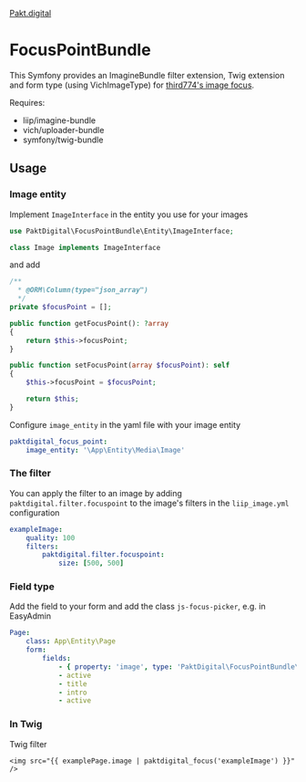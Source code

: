 [Pakt.digital](https://www.pakt.digital/)
# FocusPointBundle

This Symfony provides an ImagineBundle filter extension, Twig extension and form type (using VichImageType) for [third774's image focus](https://github.com/third774/image-focus).

Requires:
- liip/imagine-bundle
- vich/uploader-bundle
- symfony/twig-bundle

## Usage

### Image entity
Implement `ImageInterface` in the entity you use for your images
```php
use PaktDigital\FocusPointBundle\Entity\ImageInterface;

class Image implements ImageInterface
```

and add
```php
/**
  * @ORM\Column(type="json_array")
  */
private $focusPoint = [];

public function getFocusPoint(): ?array
{
    return $this->focusPoint;
}

public function setFocusPoint(array $focusPoint): self
{
    $this->focusPoint = $focusPoint;

    return $this;
}
```

Configure `image_entity` in the yaml file with your image entity
```yml
paktdigital_focus_point:
    image_entity: '\App\Entity\Media\Image'
```

### The filter

You can apply the filter to an image by adding `paktdigital.filter.focuspoint` to the image's filters in the `liip_image.yml` configuration
```yaml
exampleImage:
    quality: 100
    filters:
        paktdigital.filter.focuspoint:
            size: [500, 500]
```

### Field type
Add the field to your form and add the class `js-focus-picker`, e.g. in EasyAdmin
```yaml
Page:
    class: App\Entity\Page
    form:
        fields:
            - { property: 'image', type: 'PaktDigital\FocusPointBundle\Form\ImageFocusType', css_class: 'js-focus-picker' }
            - active
            - title
            - intro
            - active
```

### In Twig
Twig filter
```twig
<img src="{{ examplePage.image | paktdigital_focus('exampleImage') }}" />
```
